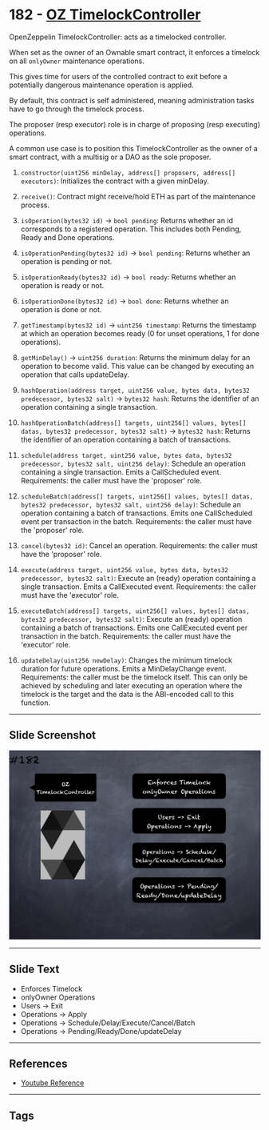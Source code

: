 # 182 - [OZ TimelockController](OZ%20TimelockController.md)
OpenZeppelin TimelockController: acts as a timelocked controller. 

When set as the owner of an Ownable smart contract, it enforces a timelock on all `onlyOwner` maintenance operations. 

This gives time for users of the controlled contract to exit before a potentially dangerous maintenance operation is applied. 

By default, this contract is self administered, meaning administration tasks have to go through the timelock process. 

The proposer (resp executor) role is in charge of proposing (resp executing) operations. 

A common use case is to position this TimelockController as the owner of a smart contract, with a multisig or a DAO as the sole proposer.

1.  `constructor(uint256 minDelay, address[] proposers, address[] executors)`: Initializes the contract with a given minDelay.
    
2.  `receive()`: Contract might receive/hold ETH as part of the maintenance process.
    
3.  `isOperation(bytes32 id)` → `bool pending`: Returns whether an id corresponds to a registered operation. This includes both Pending, Ready and Done operations.
    
4.  `isOperationPending(bytes32 id)` → `bool pending`: Returns whether an operation is pending or not.
    
5.  `isOperationReady(bytes32 id)` → `bool ready`: Returns whether an operation is ready or not.
    
6.  `isOperationDone(bytes32 id)` → `bool done`: Returns whether an operation is done or not.
    
7.  `getTimestamp(bytes32 id)` → `uint256 timestamp`: Returns the timestamp at which an operation becomes ready (0 for unset operations, 1 for done operations).
    
8.  `getMinDelay()` → `uint256 duration`: Returns the minimum delay for an operation to become valid. This value can be changed by executing an operation that calls updateDelay.
    
9.  `hashOperation(address target, uint256 value, bytes data, bytes32 predecessor, bytes32 salt)` → `bytes32 hash`: Returns the identifier of an operation containing a single transaction.
    
10.  `hashOperationBatch(address[] targets, uint256[] values, bytes[] datas, bytes32 predecessor, bytes32 salt)` → `bytes32 hash`: Returns the identifier of an operation containing a batch of transactions.
    
11.  `schedule(address target, uint256 value, bytes data, bytes32 predecessor, bytes32 salt, uint256 delay)`: Schedule an operation containing a single transaction. Emits a CallScheduled event. Requirements: the caller must have the 'proposer' role.
    
12.  `scheduleBatch(address[] targets, uint256[] values, bytes[] datas, bytes32 predecessor, bytes32 salt, uint256 delay)`: Schedule an operation containing a batch of transactions. Emits one CallScheduled event per transaction in the batch. Requirements: the caller must have the 'proposer' role.
    
13.  `cancel(bytes32 id)`: Cancel an operation. Requirements: the caller must have the 'proposer' role.
    
14.  `execute(address target, uint256 value, bytes data, bytes32 predecessor, bytes32 salt)`: Execute an (ready) operation containing a single transaction. Emits a CallExecuted event. Requirements: the caller must have the 'executor' role.
    
15.  `executeBatch(address[] targets, uint256[] values, bytes[] datas, bytes32 predecessor, bytes32 salt)`: Execute an (ready) operation containing a batch of transactions. Emits one CallExecuted event per transaction in the batch. Requirements: the caller must have the 'executor' role.
    
16.  `updateDelay(uint256 newDelay)`: Changes the minimum timelock duration for future operations. Emits a MinDelayChange event. Requirements: the caller must be the timelock itself. This can only be achieved by scheduling and later executing an operation where the timelock is the target and the data is the ABI-encoded call to this function.

___
## Slide Screenshot
![182.png](../images/solidity201/182.png)
___
## Slide Text
- Enforces Timelock
- onlyOwner Operations
- Users -> Exit
- Operations -> Apply
- Operations -> Schedule/Delay/Execute/Cancel/Batch
- Operations -> Pending/Ready/Done/updateDelay
___
## References
- [Youtube Reference](https://youtu.be/0kx8M4u5980?t=57)
___
## Tags